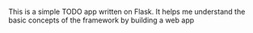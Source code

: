 This is a simple TODO app written on Flask. It helps me understand the basic concepts of the framework by building a web app 
